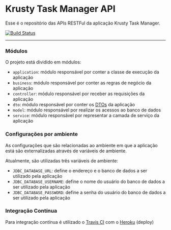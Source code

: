 # Krusty Task Manager API

Esse é o repositório das APIs RESTFul da aplicação Krusty Task Manager.

[![Build Status](https://travis-ci.org/victorjordan95/krusty-api.svg?branch=master)](https://travis-ci.org/victorjordan95/krusty-api)

------------

### Módulos

O projeto está dividido em módulos:

- `application`: módulo responsável por conter a classe de execução da aplicação
- `business`: módulo responsável por conter as regras de negócio da aplicação
- `controller`: módulo responsável por receber as requisições da aplicação
- `dto`: módulo responsável por conter os [DTOs](https://pt.wikipedia.org/wiki/Objeto_de_Transfer%C3%AAncia_de_Dados "_DTOs_") da aplicação
- `model`: módulo responsável por realizar os acessos ao banco de dados
- `service`: módulo responsável por representar a camada de serviço da aplicação


### Configurações por ambiente

As configurações que são relacionadas ao ambiente em que a aplicação está são externalizadas através de variáveis de ambiente.

Atualmente, são utilizadas três variáveis de ambiente:

- `JDBC_DATABASE_URL`: define o endereço e o banco de dados a ser utilizado pela aplicação
- `JDBC_DATABASE_USERNAME`: define o nome do usuário do banco de dados a ser utilizado pela aplicação
- `JDBC_DATABASE_PASSWORD`: define a senha do usuário do banco de dados a ser utilizado pela aplicação


### Integração Contínua

Para integração contínua é utilizado o [Travis CI](hhttps://travis-ci.org/ "Travis CI") com o [Heroku](https://www.heroku.com/ "Heroku") (deploy)
